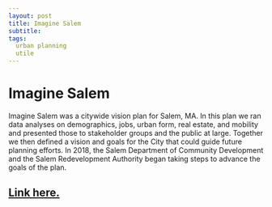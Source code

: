 ```yaml
---
layout: post
title: Imagine Salem
subtitle: 
tags:
  urban planning
  utile
---
```


# Imagine Salem

Imagine Salem was a citywide vision plan for Salem, MA. In this plan we ran data analyses on demographics, jobs, urban form, real estate, and mobility and presented those to stakeholder groups and the public at large. Together we then defined a vision and goals for the City that could guide future planning efforts. In 2018, the Salem Department of Community Development and the Salem Redevelopment Authority began taking steps to advance the goals of the plan.

## [Link here.](http://www.imaginesalem.org)

